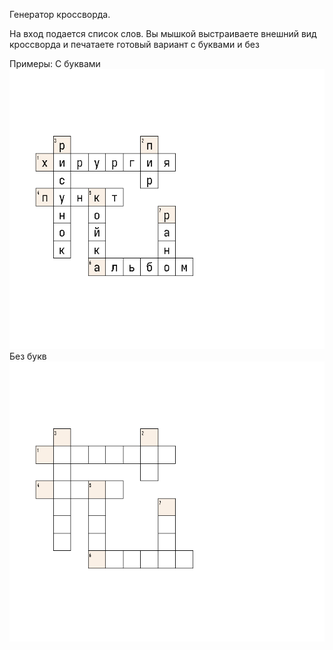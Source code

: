 Генератор кроссворда.

На вход подается список слов.
Вы мышкой выстраиваете внешний вид кроссворда и печатаете готовый вариант с буквами и без

Примеры:
С буквами
![alt text](https://github.com/oditynet/crossword/blob/main/out1.png)
Без букв
![alt text](https://github.com/oditynet/crossword/blob/main/out2.png)
